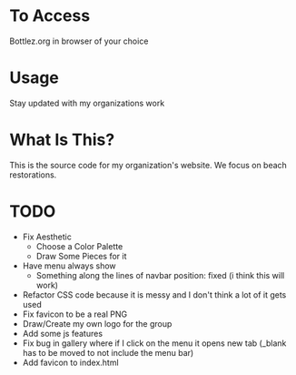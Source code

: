# To Access
Bottlez.org in browser of your choice

# Usage
Stay updated with my organizations work

# What Is This?
This is the source code for my organization's website. We
focus on beach restorations.

# TODO
* Fix Aesthetic
    * Choose a Color Palette
    * Draw Some Pieces for it
* Have menu always show 
    * Something along the lines of navbar 
      position: fixed (i think this will work)
* Refactor CSS code because it is messy and I don't think
a lot of it gets used
* Fix favicon to be a real PNG
* Draw/Create my own logo for the group
* Add some js features
* Fix bug in gallery where if I click on the menu it opens new tab (_blank has to be moved to not include the menu bar)
* Add favicon to index.html